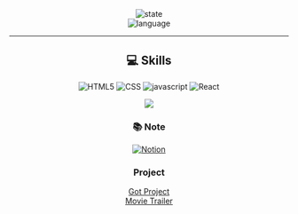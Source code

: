 

<!--
**dbs271/dbs271** is a ✨ _special_ ✨ repository because its `README.md` (this file) appears on your GitHub profile.

Here are some ideas to get you started:

- 🔭 I’m currently working on ...
- 🌱 I’m currently learning ...
- 👯 I’m looking to collaborate on ...
- 🤔 I’m looking for help with ...
- 💬 Ask me about ...
- 📫 How to reach me: ...
- 😄 Pronouns: ...
- ⚡ Fun fact: ...

뱃지 
<img alt="Python" src ="https://img.shields.io/badge/기술명-원하는색상코드.svg?&style=for-the-badge&logo=로고명&logoColor=로고색상"/>

![Anurag's GitHub stats](https://github-readme-stats.vercel.app/api?username=깃허브 아이디&show_icons=true&theme=스타일)

![Top Langs](https://github-readme-stats.vercel.app/api/top-langs/?username=깃허브 아이디&layout=레이아웃 스타일&theme=스타일) compact
-->
<div align="center">
<img alt="state" src="https://github-readme-stats.vercel.app/api?username=dbs271&show_icons=true&theme=tokyonight" />
  <br>
<img alt="language" src="https://github-readme-stats.vercel.app/api/top-langs/?username=dbs271&layout=compact&theme=tokyonight" />

---


## 💻 Skills

<img alt="HTML5" src ="https://img.shields.io/badge/HTML5-F05032.svg?&style=for-the-badge&logo=html5&logoColor=ffffff"/> <img alt="CSS" src ="https://img.shields.io/badge/CSS3-1572B6.svg?&style=for-the-badge&logo=css3"/>
<img alt="javascript" src ="https://img.shields.io/badge/javascript-F7DF1E.svg?&style=for-the-badge&logo=javascript&logoColor=000"/>
<img alt="React" src ="https://img.shields.io/badge/React-61DAFB.svg?&style=for-the-badge&logo=React&logoColor=000"/>  


<a href="https://hits.seeyoufarm.com"><img src="https://hits.seeyoufarm.com/api/count/incr/badge.svg?url=https%3A%2F%2Fgithub.com%2Fdbs271&count_bg=%23555555&title_bg=%23555555&icon=github.svg&icon_color=%23E7E7E7&title=hits&edge_flat=false"/></a>

### 📚 Note
<a href="https://shrouded-neon-e05.notion.site/3a8265a063654b69b2a62beac7fcd2ce?v=42ee693f07d44aa6b0d0f527d7bb045b&pvs=4">
<img alt="Notion" src ="https://img.shields.io/badge/notion-000000.svg?&style=for-the-badge&logo=notion&logoColor=000000"/>
  <a/>

### Project
<a alt="got-project" href="https://jolly-tarsier-2ad93d.netlify.app/"  target="_blank">Got Project</a>  
<a alt="movie-trailer" href="https://toymovieproject.netlify.app/popular" target="_blank">Movie Trailer</a>
</div>
